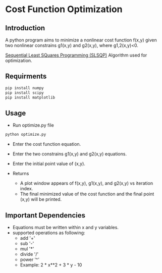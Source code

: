# Cost Function Optimization

## Introduction

A python program aims to minimize a nonlinear cost function f(x,y) given two nonlinear constrains g1(x,y) and g2(x,y), where g1,2(x,y)<0.

[Sequential Least SQuares Programming (SLSQP)](https://docs.scipy.org/doc/scipy/reference/tutorial/optimize.html#sequential-least-squares-programming-slsqp-algorithm-method-slsqp) Algorithm used for optimization.

## Requirments

```python
pip install numpy
pip install scipy
pip install matplotlib
```

## Usage

* Run optimize.py file

```python
python optimize.py
```

* Enter the cost function equation.
* Enter the two constrains g1(x,y) and g2(x,y) equations.
* Enter the initial point value of (x,y).

* Returns
    * A plot window appears of f(x,y), g1(x,y), and g2(x,y) vs iteration index.
    * The final minimized value of the cost function and the final point (x,y) will be printed.

## Important Dependencies

* Equations must be written within x and y variables.
* supported operations as following:
    * add '+'
    * sub '-'
    * mul '*'
    * divide '/'
    * power '^'
    * Example: 2 * x**2 + 3 * y - 10